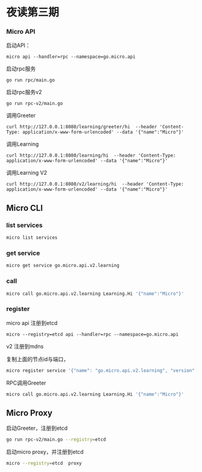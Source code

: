 # 夜读第三期

### Micro API

启动API：

```shell
micro api --handler=rpc --namespace=go.micro.api
```

启动rpc服务

```shell
go run rpc/main.go
```

启动rpc服务v2

```shell
go run rpc-v2/main.go
```

调用Greeter

```shell
curl http://127.0.0.1:8080/learning/greeter/hi  --header 'Content-Type: application/x-www-form-urlencoded' --data '{"name":"Micro"}'
```

调用Learning

```shell
curl http://127.0.0.1:8080/learning/hi  --header 'Content-Type: application/x-www-form-urlencoded' --data '{"name":"Micro"}'
```

调用Learning V2

```shell
curl http://127.0.0.1:8080/v2/learning/hi  --header 'Content-Type: application/x-www-form-urlencoded' --data '{"name":"Micro"}'
```

## Micro CLI

### list services

```bash
micro list services
``` 

### get service

```bash
micro get service go.micro.api.v2.learning
```

### call

```bash
micro call go.micro.api.v2.learning Learning.Hi '{"name":"Micro"}'
```

### register

micro api 注册到etcd

```shell
micro --registry=etcd api --handler=rpc --namespace=go.micro.api
```

v2 注册到mdns

复制上面的节点id与端口，

```bash
micro register service '{"name": "go.micro.api.v2.learning", "version": "v2", "nodes": [{"id": "1342cf2c-81d6-4b63-9ffd-c2ad65868a33", "address": "127.0.0.1:54685"}]}'
```

RPC调用Greeter

```bash
micro call go.micro.api.v2.learning Learning.Hi '{"name":"Micro"}'
```


## Micro Proxy

启动Greeter，注册到etcd

```bash
go run rpc-v2/main.go --registry=etcd
```

启动micro proxy，并注册到etcd

```bash
micro --registry=etcd  proxy
```